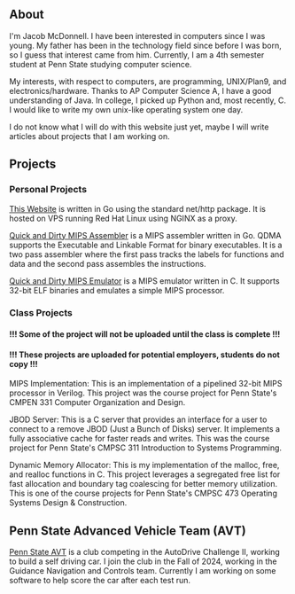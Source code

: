## About

I'm Jacob McDonnell. I have been interested in computers since I was young.
My father has been in the technology field since before I was born, so I guess
that interest came from him. Currently, I am a 4th semester student at Penn
State studying computer science.

My interests, with respect to computers, are programming, UNIX/Plan9, and
electronics/hardware. Thanks to AP Computer Science A, I have a good
understanding of Java. In college, I picked up Python and, most recently, C.
I would like to write my own unix-like operating system one day.

I do not know what I will do with this website just yet, maybe I will write
articles about projects that I am working on.

## Projects

### Personal Projects

[This Website](https://github.com/JacobMcDonnell/JacobMcDonnell.com) is written
in Go using the standard net/http package. It is hosted on VPS running Red Hat
Linux using NGINX as a proxy.

[Quick and Dirty MIPS Assembler](https://github.com/JacobMcDonnell/QDMA) is a
MIPS assembler written in Go. QDMA supports the Executable and Linkable Format
for binary executables. It is a two pass assembler where the first pass tracks
the labels for functions and data and the second pass assembles the
instructions.

[Quick and Dirty MIPS Emulator](https://github.com/JacobMcDonnell/QDME) is a
MIPS emulator written in C. It supports 32-bit ELF binaries and emulates a
simple MIPS processor.

### Class Projects

#### !!! Some of the project will not be uploaded until the class is complete !!!
#### !!! These projects are uploaded for potential employers, students do not copy !!!

MIPS Implementation: This is an implementation of a pipelined 32-bit MIPS
processor in Verilog. This project was the course project for Penn State's
CMPEN 331 Computer Organization and Design.

JBOD Server: This is a C server that provides an interface for a user to
connect to a remove JBOD (Just a Bunch of Disks) server. It implements a fully
associative cache for faster reads and writes. This was the course project for
Penn State's CMPSC 311 Introduction to Systems Programming.

Dynamic Memory Allocator: This is my implementation of the malloc, free, and
realloc functions in C. This project leverages a segregated free list for fast
allocation and boundary tag coalescing for better memory utilization. This is
one of the course projects for Penn State's CMPSC 473 Operating Systems Design
& Construction.

## Penn State Advanced Vehicle Team (AVT)

[Penn State AVT](https://www.avt.psu.edu/) is a club competing in the AutoDrive
Challenge II, working to build a self driving car. I join the club in the Fall
of 2024, working in the Guidance Navigation and Controls team. Currently I am
working on some software to help score the car after each test run.

